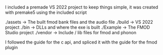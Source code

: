 I included a premade VS 2022 project to keep things simple, it was created with premake5 using the included script

./assets -> The built fmod bank files and the audio file
./build -> VS 2022 project
./bin -> DLLs and where the exe is built
./Example -> The FMOD Studio project
./vendor -> Include / lib files for fmod and phonon

I followed the guide for the c api, and spliced it with the guide for the fmod plugin